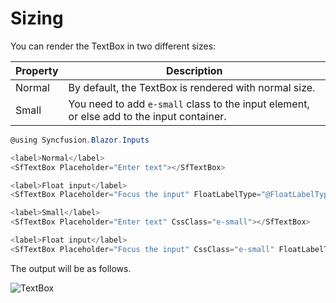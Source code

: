 # Sizing

You can render the TextBox in two different sizes:

Property   | Description
------------ | -------------
  Normal     | By default, the TextBox is rendered with normal size.
  Small      | You need to add `e-small` class to the input element, or else add to the input container.

```csharp
@using Syncfusion.Blazor.Inputs

<label>Normal</label>
<SfTextBox Placeholder="Enter text"></SfTextBox>

<label>Float input</label>
<SfTextBox Placeholder="Focus the input" FloatLabelType="@FloatLabelType.Auto"></SfTextBox>

<label>Small</label>
<SfTextBox Placeholder="Enter text" CssClass="e-small"></SfTextBox>

<label>Float input</label>
<SfTextBox Placeholder="Focus the input" CssClass="e-small" FloatLabelType="@FloatLabelType.Auto"></SfTextBox>
```

The output will be as follows.

![TextBox](./images/sizing.png)
